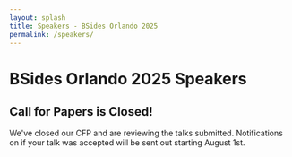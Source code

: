 ```yaml
---
layout: splash
title: Speakers - BSides Orlando 2025
permalink: /speakers/
---
```


# BSides Orlando 2025 Speakers
## Call for Papers is Closed!

We've closed our CFP and are reviewing the talks submitted. Notifications on if your talk was accepted will be sent out starting August 1st.

